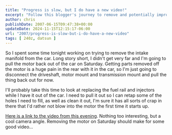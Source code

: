 ```yaml
---
title: "Progress is slow, but I do have a new video!"
excerpt: "Follow this blogger's journey to remove and potentially improve the intake manifold from their car. Video included."
author: chris
publishDate: 2007-06-15T09:47:38+00:00
updateDate: 2024-11-15T12:15:17-06:00
url: "2007/progress-is-slow-but-i-do-have-a-new-video"
tags: [ 240z, datsun ]
---
```


So I spent some time tonight working on trying to remove the intake manifold from the car. Long story short, I didn't get very far and I'm going to pull the motor back out of the car on Saturday. Getting parts removed off the motor is a huge pain in the rear with it in the car, so I'm just going to disconnect the driveshaft, motor mount and transmission mount and pull the thing back out for now.

I'll probably take this time to look at replacing the fuel rail and injectors while I have it out of the car. I need to pull it out so I can retap some of the holes I need to fill, as well as clean it out, I'm sure it has all sorts of crap in there that I'd rather not blow into the motor the first time it starts up.

[Here is a link to the video from this evening](/2007/240z-intake-manifold-bolts). Nothing too interesting, but a cool camera angle. Removing the motor on Saturday should make for some good video...

